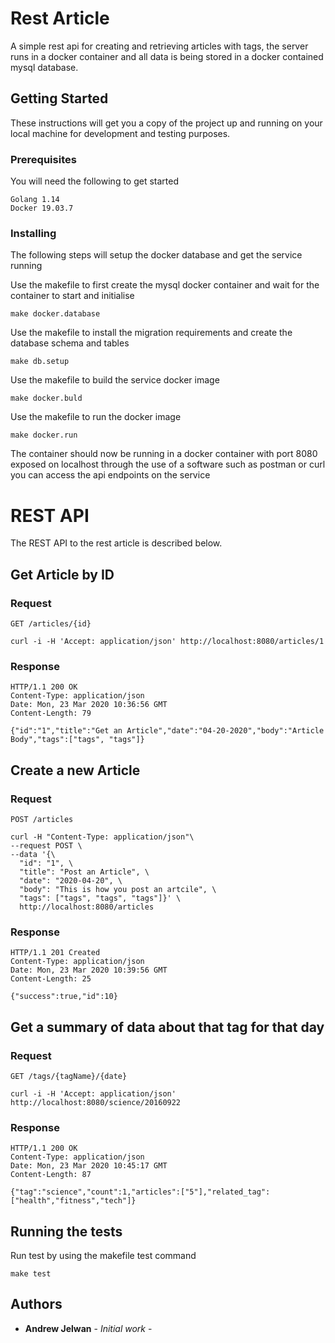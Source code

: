 # Rest Article

A simple rest api for creating and retrieving articles with tags, the server runs in a docker container and all data is being stored in a docker contained mysql database.

## Getting Started

These instructions will get you a copy of the project up and running on your local machine for 
development and testing purposes.

### Prerequisites

You will need the following to get started

```
Golang 1.14
Docker 19.03.7
```

### Installing

The following steps will setup the docker database and get the service running

Use the makefile to first create the mysql docker container and wait for the container to start and initialise

```
make docker.database
```

Use the makefile to install the migration requirements and create the database schema and tables

```
make db.setup
```

Use the makefile to build the service docker image

```
make docker.buld
```

Use the makefile to run the docker image

```
make docker.run
```

The container should now be running in a docker container with port 8080 exposed on localhost
through the use of a software such as postman or curl you can access the api endpoints on the service

# REST API

The REST API to the rest article is described below.

## Get Article by ID

### Request

`GET /articles/{id}`

    curl -i -H 'Accept: application/json' http://localhost:8080/articles/1

### Response

    HTTP/1.1 200 OK
    Content-Type: application/json
    Date: Mon, 23 Mar 2020 10:36:56 GMT
    Content-Length: 79

    {"id":"1","title":"Get an Article","date":"04-20-2020","body":"Article Body","tags":["tags", "tags"]}

## Create a new Article

### Request

`POST /articles`

    curl -H "Content-Type: application/json"\
    --request POST \
    --data '{\
      "id": "1", \
      "title": "Post an Article", \
      "date": "2020-04-20", \
      "body": "This is how you post an artcile", \
      "tags": ["tags", "tags", "tags"]}' \
      http://localhost:8080/articles


### Response

    HTTP/1.1 201 Created
    Content-Type: application/json
    Date: Mon, 23 Mar 2020 10:39:56 GMT
    Content-Length: 25

    {"success":true,"id":10}

## Get a summary of data about that tag for that day

### Request

`GET /tags/{tagName}/{date}`

    curl -i -H 'Accept: application/json' http://localhost:8080/science/20160922

### Response

    HTTP/1.1 200 OK
    Content-Type: application/json
    Date: Mon, 23 Mar 2020 10:45:17 GMT
    Content-Length: 87

    {"tag":"science","count":1,"articles":["5"],"related_tag":["health","fitness","tech"]}
    

## Running the tests

Run test by using the makefile test command

```
make test
```

## Authors

* **Andrew Jelwan** - *Initial work* -

